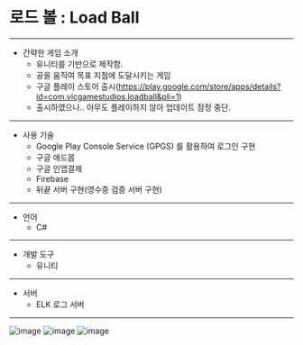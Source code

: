 # 로드 볼 : Load Ball
----------------------------------------    
* 간략한 게임 소개
  * 유니티를 기반으로 제작함.
  * 공을 움직여 목표 지점에 도달시키는 게임
  * 구글 플레이 스토어 출시(https://play.google.com/store/apps/details?id=com.vicgamestudios.loadball&pli=1)
  * 출시하였으나.. 아무도 플레이하지 않아 업데이트 잠정 중단.
 ----------------------------------------    
* 사용 기술
  * Google Play Console Service (GPGS) 를 활용하여 로그인 구현
  * 구글 애드몹
  * 구글 인앱결제
  * Firebase
  * 뒤끝 서버 구현(영수증 검증 서버 구현)   
----------------------------------------    
* 언어
  * C#
----------------------------------------    
* 개발 도구
  * 유니티
----------------------------------------   
* 서버
  * ELK 로그 서버
----------------------------------------      
![image](https://github.com/user-attachments/assets/09e7245e-7f2c-4932-8eaa-3e7258614050)
![image](https://github.com/user-attachments/assets/c4ec6417-ebe9-478b-af81-dc1ffe39582f)
![image](https://github.com/user-attachments/assets/02956c83-099a-4a13-ae16-3c2269396475)
